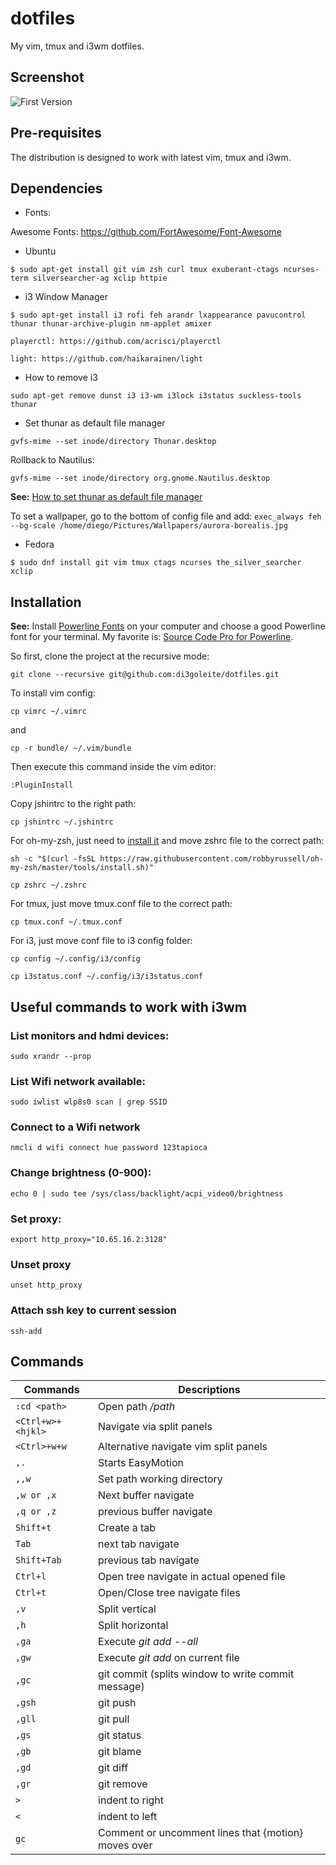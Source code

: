 # dotfiles

My vim, tmux and i3wm dotfiles.

## Screenshot

![First Version](https://i.imgur.com/iAGK6gN.png)

## Pre-requisites

The distribution is designed to work with latest vim, tmux and i3wm.

## Dependencies

* Fonts:

Awesome Fonts: https://github.com/FortAwesome/Font-Awesome

* Ubuntu

```
$ sudo apt-get install git vim zsh curl tmux exuberant-ctags ncurses-term silversearcher-ag xclip httpie
```

* i3 Window Manager

```
$ sudo apt-get install i3 rofi feh arandr lxappearance pavucontrol thunar thunar-archive-plugin nm-applet amixer
```

```
playerctl: https://github.com/acrisci/playerctl
```

```
light: https://github.com/haikarainen/light
```

* How to remove i3

`sudo apt-get remove dunst i3 i3-wm i3lock i3status suckless-tools thunar`

* Set thunar as default file manager

`gvfs-mime --set inode/directory Thunar.desktop`

Rollback to Nautilus:

`gvfs-mime --set inode/directory org.gnome.Nautilus.desktop`

**See:** [How to set thunar as default file manager](http://askubuntu.com/a/664308)

To set a wallpaper, go to the bottom of config file and add: `exec_always feh --bg-scale /home/diego/Pictures/Wallpapers/aurora-borealis.jpg`

* Fedora

```
$ sudo dnf install git vim tmux ctags ncurses the_silver_searcher xclip
```

## Installation

**See:** Install [Powerline Fonts](https://github.com/powerline/fonts) on your computer and choose a good Powerline font for your terminal. My favorite is: [Source Code Pro for Powerline](https://github.com/powerline/fonts/tree/master/SourceCodePro).

So first, clone the project at the recursive mode:

```
git clone --recursive git@github.com:di3goleite/dotfiles.git
```

To install vim config:

```
cp vimrc ~/.vimrc
```

and

```
cp -r bundle/ ~/.vim/bundle
```

Then execute this command inside the vim editor:

```
:PluginInstall
```

Copy jshintrc to the right path:

```
cp jshintrc ~/.jshintrc
```

For oh-my-zsh, just need to [install it](https://github.com/robbyrussell/oh-my-zsh#via-curl) and move zshrc file to the correct path:
```
sh -c "$(curl -fsSL https://raw.githubusercontent.com/robbyrussell/oh-my-zsh/master/tools/install.sh)"

cp zshrc ~/.zshrc
```

For tmux, just move tmux.conf file to the correct path:

```
cp tmux.conf ~/.tmux.conf
```

For i3, just move conf file to i3 config folder:

```
cp config ~/.config/i3/config
```

```
cp i3status.conf ~/.config/i3/i3status.conf
```

## Useful commands to work with **i3wm**

### List monitors and hdmi devices:
`sudo xrandr --prop`

### List Wifi network available:
`sudo iwlist wlp8s0 scan | grep SSID`

### Connect to a Wifi network
`nmcli d wifi connect hue password 123tapioca`

### Change brightness (0-900):
`echo 0 | sudo tee /sys/class/backlight/acpi_video0/brightness`

### Set proxy:
`export http_proxy="10.65.16.2:3128"`

### Unset proxy
`unset http_proxy`

### Attach ssh key to current session
`ssh-add`

## Commands

Commands | Descriptions
--- | ---
`:cd <path>` | Open path */path*
`<Ctrl+w>+<hjkl>` | Navigate via split panels
`<Ctrl>+w+w` | Alternative navigate vim split panels
`,.` | Starts EasyMotion
`,,w` | Set path working directory
`,w or ,x` | Next buffer navigate
`,q or ,z` | previous buffer navigate
`Shift+t` | Create a tab
`Tab` | next tab navigate
`Shift+Tab` | previous tab navigate
`Ctrl+l`  | Open tree navigate in actual opened file
`Ctrl+t`  | Open/Close tree navigate files
`,v` | Split vertical
`,h` | Split horizontal
`,ga` | Execute *git add --all*
`,gw` | Execute *git add* on current file
`,gc` | git commit (splits window to write commit message)
`,gsh` | git push
`,gll` | git pull
`,gs` | git status
`,gb` | git blame
`,gd` | git diff
`,gr` | git remove
`>` | indent to right
`<` | indent to left
`gc` | Comment or uncomment lines that {motion} moves over
